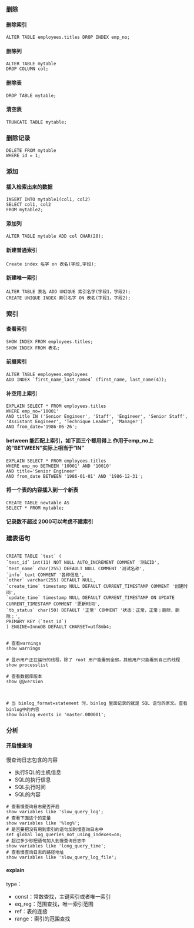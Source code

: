 ### 删除

#### 删除索引

```mysql
ALTER TABLE employees.titles DROP INDEX emp_no;
```

#### 删除列

```mysql
ALTER TABLE mytable
DROP COLUMN col;
```

#### 删除表

```mysql
DROP TABLE mytable;
```

#### 清空表

```mysql
TRUNCATE TABLE mytable;
```

### 删除记录

```mysql
DELETE FROM mytable
WHERE id = 1;
```



### 添加

#### 插入检索出来的数据

```mysql
INSERT INTO mytable1(col1, col2)
SELECT col1, col2
FROM mytable2;
```

#### 添加列

```mysql
ALTER TABLE mytable ADD col CHAR(20);
```

#### 新建普通索引

```mysql
Create index 名字 on 表名(字段,字段);
```

#### 新建唯一索引

```mysql
ALTER TABLE 表名 ADD UNIQUE 索引名字(字段1，字段2);
CREATE UNIQUE INDEX 索引名字 ON 表名(字段1，字段2);
```

### 索引

#### 查看索引

```mysql
SHOW INDEX FROM employees.titles;
SHOW INDEX FROM 表名;
```

#### 前缀索引
```mysql
ALTER TABLE employees.employees
ADD INDEX `first_name_last_name4` (first_name, last_name(4));
```


#### 补空用上索引
```mysql
EXPLAIN SELECT * FROM employees.titles
WHERE emp_no='10001'
AND title IN ('Senior Engineer', 'Staff', 'Engineer', 'Senior Staff', 'Assistant Engineer', 'Technique Leader', 'Manager')
AND from_date='1986-06-26';
```



#### between 能匹配上索引，如下面三个都用得上 作用于emp_no上的“BETWEEN”实际上相当于“IN”
```mysql
EXPLAIN SELECT * FROM employees.titles
WHERE emp_no BETWEEN '10001' AND '10010'
AND title='Senior Engineer'
AND from_date BETWEEN '1986-01-01' AND '1986-12-31';
```

#### 将一个表的内容插入到一个新表

```mysql
CREATE TABLE newtable AS
SELECT * FROM mytable;
```

#### 



#### 记录数不超过 2000可以考虑不建索引

### 建表语句

```mysql

CREATE TABLE `test` (
`test_id` int(11) NOT NULL AUTO_INCREMENT COMMENT '测试ID',
`test_name` char(255) DEFAULT NULL COMMENT '测试名称',
`info` text COMMENT '各种信息',
`other` varchar(255) DEFAULT NULL,
`create_time` timestamp NULL DEFAULT CURRENT_TIMESTAMP COMMENT '创建时间',
`update_time` timestamp NULL DEFAULT CURRENT_TIMESTAMP ON UPDATE CURRENT_TIMESTAMP COMMENT '更新时间',
`tb_status` char(50) DEFAULT '正常' COMMENT '状态：正常，正常；删除，删除；',
PRIMARY KEY (`test_id`)
) ENGINE=InnoDB DEFAULT CHARSET=utf8mb4;


```

```mysql
# 查看warnings
show warnings

# 显示用户正在运行的线程，除了 root 用户能看到全部，其他用户只能看到自己的线程
show processlist

# 查看数据库版本
show @@version



# 当 binlog_format=statement 时，binlog 里面记录的就是 SQL 语句的原文。查看binlog中的内容
show binlog events in 'master.000001';
```

### 分析

#### 开启慢查询

慢查询日志包含的内容

* 执行SQL的主机信息
* SQL的执行信息
* SQL执行时间
* SQL的内容

```mysql
# 查看慢查询日志是否开启
show variables like 'slow_query_log';
# 查看下面这个的变量
show variables like '%log%';
# 是否要把没有用到索引的语句加到慢查询日志中
set global log_queries_not_using_indexes=on;
# 超过多少秒把语句加入到慢查询日志中
show variables like 'long_query_time';
# 查看慢查询日志的路径地址
show variables like 'slow_query_log_file';
```

#### explain

type：

* const：常数查找，主键索引或者唯一索引
* eq_reg：范围查找，唯一索引范围
* ref：表的连接
* range：索引的范围查找

